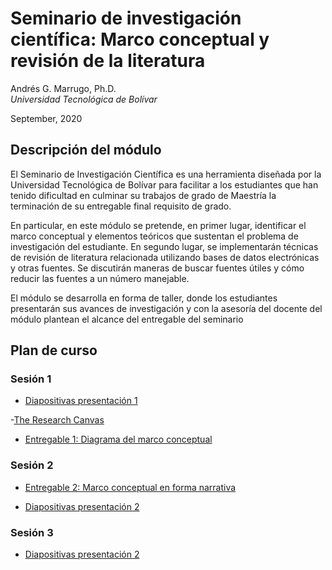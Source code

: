 # Seminario de investigación científica: Marco conceptual y revisión de la literatura 

Andrés G. Marrugo, Ph.D.          
*Universidad Tecnológica de Bolívar*

September, 2020

##  Descripción del módulo

El Seminario de Investigación Científica es una herramienta diseñada por la Universidad Tecnológica de Bolívar para facilitar a los estudiantes que han tenido dificultad en culminar su trabajos de grado de Maestría la terminación de su entregable final requisito de grado.

En particular, en este módulo se pretende, en primer lugar, identificar el marco conceptual y elementos teóricos que sustentan el problema de investigación  del estudiante. En segundo lugar, se implementarán técnicas de revisión de literatura relacionada utilizando bases de datos electrónicas y otras fuentes. Se discutirán maneras de buscar fuentes útiles y cómo reducir las fuentes a un número manejable.

El módulo se desarrolla en forma de taller, donde los estudiantes presentarán sus avances de investigación y con la asesoría del docente del módulo plantean el alcance del entregable del seminario


## Plan de curso

### Sesión 1

- [Diapositivas presentación 1](https://www.dropbox.com/s/l6dg9h8z76foejh/Lec-01-the-conceptual-framework.pdf?dl=0)

-[The Research Canvas](https://www.drjohnlatham.com/wp-content/uploads/2019/10/Research_Canvas_2-3_191028.pdf)

- [Entregable 1: Diagrama del marco conceptual](https://www.dropbox.com/request/5ZKtEgrqGVMq5MsZw9G6)

### Sesión 2

- [Entregable 2: Marco conceptual en forma narrativa](https://www.dropbox.com/request/41CMpvEE5jj4P3fDbKCm)

- [Diapositivas presentación 2](https://www.dropbox.com/s/zi37dl8vpeacgd0/Lec-02-the-literature-review.pdf?dl=0)

### Sesión 3

- [Diapositivas presentación 2](https://www.dropbox.com/s/zi37dl8vpeacgd0/Lec-02-the-literature-review.pdf?dl=0)

